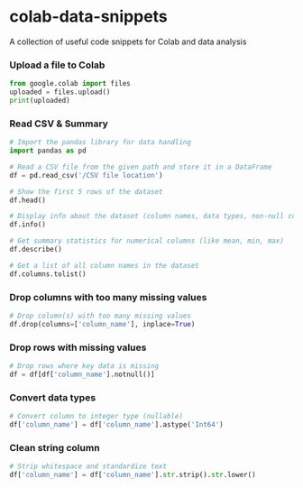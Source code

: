 # colab-data-snippets
A collection of useful code snippets for Colab and data analysis

### Upload a file to Colab
```py
from google.colab import files
uploaded = files.upload()
print(uploaded)
```
### Read CSV & Summary
```py
# Import the pandas library for data handling
import pandas as pd

# Read a CSV file from the given path and store it in a DataFrame
df = pd.read_csv('/CSV file location')

# Show the first 5 rows of the dataset
df.head()

# Display info about the dataset (column names, data types, non-null counts)
df.info()

# Get summary statistics for numerical columns (like mean, min, max)
df.describe()

# Get a list of all column names in the dataset
df.columns.tolist()
```
### Drop columns with too many missing values
```py
# Drop column(s) with too many missing values
df.drop(columns=['column_name'], inplace=True)
```
### Drop rows with missing values 
```py
# Drop rows where key data is missing
df = df[df['column_name'].notnull()]
```
### Convert data types
```py
# Convert column to integer type (nullable)
df['column_name'] = df['column_name'].astype('Int64')
```
### Clean string column
```py
# Strip whitespace and standardize text
df['column_name'] = df['column_name'].str.strip().str.lower()
```










